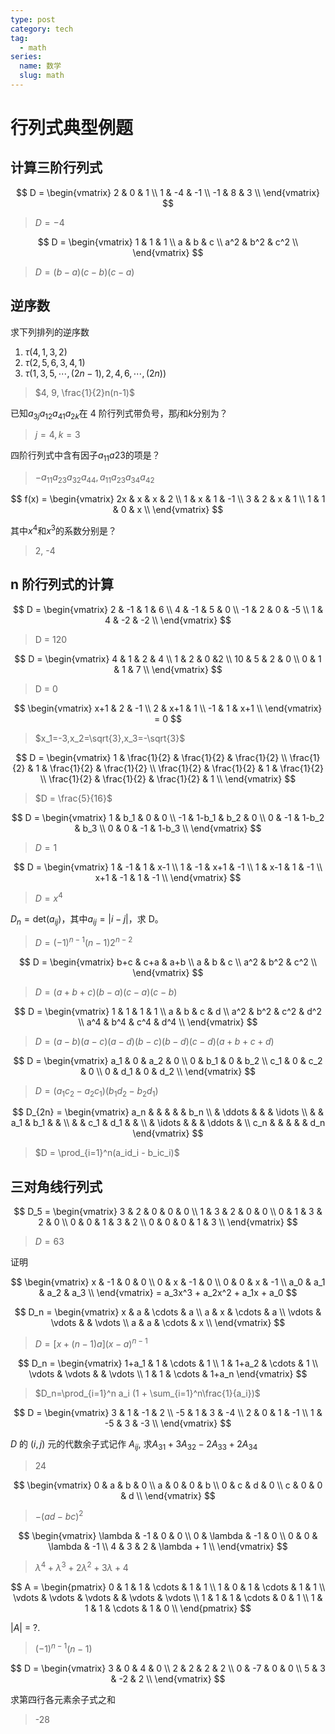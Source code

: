 ```yaml
---
type: post
category: tech
tag:
  - math
series:
  name: 数学
  slug: math
---
```


# 行列式典型例题

## 计算三阶行列式

$$
D =
\begin{vmatrix}
    2  &  0 &  1 \\
    1  & -4 & -1 \\
    -1 &  8 &  3 \\
\end{vmatrix}
$$

> $D = -4$

$$
D =
\begin{vmatrix}
    1 & 1 & 1 \\
    a & b & c \\
    a^2 & b^2 & c^2 \\
\end{vmatrix}
$$

> $D = (b-a)(c-b)(c-a)$

## 逆序数

求下列排列的逆序数

1. $\tau(4,1,3,2)$
2. $\tau(2,5,6,3,4,1)$
3. $\tau(1,3,5,\cdots,(2n-1),2,4,6,\cdots,(2n))$

> $4, 9, \frac{1}{2}n(n-1)$

已知$a_{3j} a_{12} a_{41} a_{2k}$在 4 阶行列式带负号，那$j$和$k$分别为？

> $j=4, k=3$

四阶行列式中含有因子$a_{11}a{23}$的项是？

> $-a_{11}a_{23}a_{32}a_{44},a_{11}a_{23}a_{34}a_{42}$

$$
f(x) =
\begin{vmatrix}
    2x & x & x & 2 \\
    1  & x & 1 & -1 \\
    3  & 2 & x & 1  \\
    1  & 1 & 0 & x \\
\end{vmatrix}
$$

其中$x^4$和$x^3$的系数分别是？

> 2, -4

## n 阶行列式的计算

$$
D =
\begin{vmatrix}
    2 & -1 & 1 & 6 \\
    4 & -1 & 5 & 0 \\
    -1 & 2 & 0 & -5 \\
    1 & 4 & -2 & -2 \\
\end{vmatrix}
$$

> D = 120

$$
D =
\begin{vmatrix}
    4 & 1 & 2 & 4 \\
    1 & 2 & 0 &2 \\
    10 & 5 & 2 & 0 \\
    0 & 1 & 1 & 7 \\
\end{vmatrix}
$$

> D = 0

$$
\begin{vmatrix}
    x+1 & 2 & -1 \\
    2 & x+1 & 1 \\
    -1 & 1 & x+1 \\
\end{vmatrix}
= 0
$$

> $x_1=-3,x_2=\sqrt{3},x_3=-\sqrt{3}$

$$
D =
\begin{vmatrix}
    1 & \frac{1}{2} & \frac{1}{2} & \frac{1}{2} \\
    \frac{1}{2} & 1 & \frac{1}{2} & \frac{1}{2} \\
    \frac{1}{2} & \frac{1}{2} & 1 & \frac{1}{2} \\
    \frac{1}{2} & \frac{1}{2} & \frac{1}{2} & 1 \\
\end{vmatrix}
$$

> $D = \frac{5}{16}$

$$
D =
\begin{vmatrix}
    1 & b_1 & 0 & 0 \\
    -1 & 1-b_1 & b_2 & 0 \\
    0 & -1 & 1-b_2 & b_3 \\
    0 & 0 & -1 & 1-b_3 \\
\end{vmatrix}
$$

> $D = 1$

$$
D =
\begin{vmatrix}
    1 & -1 & 1 & x-1 \\
    1 & -1 & x+1 & -1 \\
    1 & x-1 & 1 & -1 \\
    x+1 & -1 & 1 & -1 \\
\end{vmatrix}
$$

> $D=x^4$

$D_n=\text{det}(a_{ij})$，其中$a_{ij}=|i-j|$，求 D。

> $D=(-1)^{n-1}(n-1)2^{n-2}$

$$
D =
\begin{vmatrix}
    b+c & c+a & a+b \\
    a & b & c \\
    a^2 & b^2 & c^2 \\
\end{vmatrix}
$$

> $D=(a+b+c)(b-a)(c-a)(c-b)$

$$
D =
\begin{vmatrix}
    1 & 1 & 1 & 1 \\
    a & b & c & d \\
    a^2 & b^2 & c^2 & d^2 \\
    a^4 & b^4 & c^4 & d^4 \\
\end{vmatrix}
$$

> $D=(a-b)(a-c)(a-d)(b-c)(b-d)(c-d)(a+b+c+d)$

$$
D =
\begin{vmatrix}
    a_1 & 0 & a_2 & 0 \\
    0 & b_1 & 0 & b_2 \\
    c_1 & 0 & c_2 & 0 \\
    0 & d_1 & 0 & d_2 \\
\end{vmatrix}
$$

> $D = (a_1c_2 - a_2c_1)(b_1d_2 - b_2d_1)$

$$
D_{2n} =
\begin{vmatrix}
    a_n &        &     &     &  & b_n \\
        & \ddots &     &     & \idots \\
        &        & a_1 & b_1 &  & \\
        &        & c_1 & d_1 &  & \\
        & \idots &     &     & \ddots & \\
    c_n &        &     &    &          & d_n
\end{vmatrix}
$$

> $D = \prod_{i=1}^n(a_id_i - b_ic_i)$

## 三对角线行列式

$$
D_5 =
\begin{vmatrix}
    3 & 2 & 0 & 0 & 0 \\
    1 & 3 & 2 & 0 & 0 \\
    0 & 1 & 3 & 2 & 0 \\
    0 & 0 & 1 & 3 & 2 \\
    0 & 0 & 0 & 1 & 3 \\
\end{vmatrix}
$$

> $D=63$

证明

$$
\begin{vmatrix}
    x & -1 & 0 & 0 \\
    0 & x & -1 & 0 \\
    0 & 0 & x & -1 \\
    a_0 & a_1 & a_2 & a_3 \\
\end{vmatrix}
= a_3x^3 + a_2x^2 + a_1x + a_0
$$

$$
D_n =
\begin{vmatrix}
    x & a & \cdots & a \\
    a & x & \cdots & a \\
    \vdots & \vdots & & \vdots \\
    a & a & \cdots & x \\
\end{vmatrix}
$$

> $D = [x + (n-1)a](x-a)^{n-1}$

$$
D_n =
\begin{vmatrix}
    1+a_1 & 1 & \cdots & 1 \\
    1 & 1+a_2 & \cdots & 1 \\
    \vdots & \vdots &  & \vdots \\
    1 & 1 & \cdots & 1+a_n
\end{vmatrix}
$$

> $D_n=\prod_{i=1}^n a_i (1 + \sum_{i=1}^n\frac{1}{a_i})$

$$
D =
\begin{vmatrix}
    3 & 1 & -1 & 2 \\
    -5 & 1 & 3 & -4 \\
    2 & 0 & 1 & -1 \\
    1 & -5 & 3 & -3 \\
\end{vmatrix}
$$

$D$ 的 $(i,j)$ 元的代数余子式记作 $A_{ij}$,
求$A_{31} + 3A_{32} - 2A_{33} + 2A_{34}$

> 24

$$
\begin{vmatrix}
    0 & a & b & 0 \\
    a & 0 & 0 & b \\
    0 & c & d & 0 \\
    c & 0 & 0 & d \\
\end{vmatrix}
$$

> $-(ad-bc)^2$

$$
\begin{vmatrix}
    \lambda & -1 & 0 & 0 \\
    0 & \lambda & -1 & 0 \\
    0 & 0 & \lambda & -1 \\
    4 & 3 & 2 & \lambda + 1 \\
\end{vmatrix}
$$

> $\lambda^4 + \lambda^3 + 2\lambda^2 + 3\lambda + 4$

$$
A =
\begin{pmatrix}
    0 & 1 & 1 & \cdots & 1 & 1 \\
    1 & 0 & 1 & \cdots & 1 & 1 \\
    \vdots & \vdots & \vdots & & \vdots & \vdots \\
    1 & 1 & 1 & \cdots & 0 & 1 \\
    1 & 1 & 1 & \cdots & 1 & 0 \\
\end{pmatrix}
$$

$|A|$ = ?.

> $(-1)^{n-1}(n-1)$

$$
D =
\begin{vmatrix}
    3 & 0 & 4 & 0 \\
    2 & 2 & 2 & 2 \\
    0 & -7 & 0 & 0 \\
    5 & 3 & -2 & 2 \\
\end{vmatrix}
$$

求第四行各元素余子式之和

> -28
